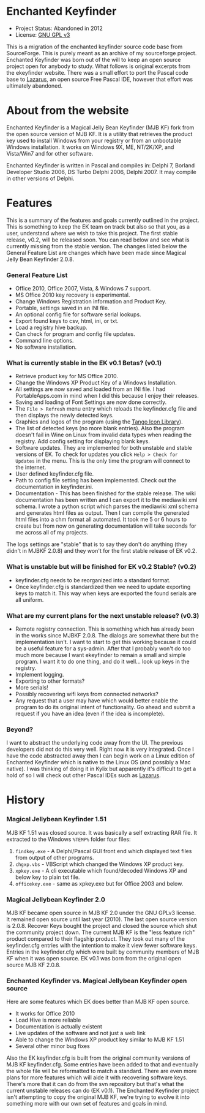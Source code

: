 # Enchanted Keyfinder

* Project Status: Abandoned in 2012
* License: [GNU GPL v3](license.txt)

This is a migration of the enchanted keyfinder source code base from
SourceForge.  This is purely meant as an archive of my sourceforge project.
Enchanted Keyfinder was born out of the will to keep an open source project open
for anybody to study.  What follows is original excerpts from the ekeyfinder
website.  There was a small effort to port the Pascal code base to
[Lazarus][lazarus], an open source Free Pascal IDE, however that effort was
ultimately abandoned.

# About from the website

Enchanted Keyfinder is a Magical Jelly Bean Keyfinder (MJB KF) fork from the
open source version of MJB KF. It is a utility that retrieves the product key
used to install Windows from your registry or from an unbootable Windows
installation. It works on Windows 9X, ME, NT/2K/XP, and Vista/Win7 and for other
software.

Enchanted Keyfinder is written in Pascal and compiles in: Delphi 7, Borland
Developer Studio 2006, DS Turbo Delphi 2006, Delphi 2007. It may compile in
other versions of Delphi.

# Features

This is a summary of the features and goals currently outlined in the project.
This is something to keep the EK team on track but also so that you, as a user,
understand where we wish to take this project. The first stable release, v0.2,
will be released soon. You can read below and see what is currently missing from
the stable version. The changes listed below the General Feature List are
changes which have been made since Magical Jelly Bean Keyfinder 2.0.8.

### General Feature List

* Office 2010, Office 2007, Vista, & Windows 7 support.
* MS Office 2010 key recovery is experimental.
* Change Windows Registration information and Product Key.
* Portable, settings saved in an INI file.
* An optional config file for software serial lookups.
* Export found keys to csv, html, ini, or txt.
* Load a registry hive backup.
* Can check for program and config file updates.
* Command line options.
* No software installation.

### What is currently stable in the EK v0.1 Betas? (v0.1)

* Retrieve product key for MS Office 2010.
* Change the Windows XP Product Key of a Windows Installation.
* All settings are now saved and loaded from an INI file. I had PortableApps.com
  in mind when I did this because I enjoy their releases.
* Saving and loading of Font Settings are now done correctly.
* The `File > Refresh` menu entry which reloads the keyfinder.cfg file and then
  displays the newly detected keys.
* Graphics and logos of the program (using the [Tango Icon Library][tango]).
* The list of detected keys (no more blank entries). Also the program doesn't
  fail in Wine on Linux from invalid data types when reading the registry. Add
  config setting for displaying blank keys.
* Software updates. They are implemented for both unstable and stable versions
  of EK. To check for updates you click `Help > Check for Updates` in the menu.
  This is the only time the program will connect to the internet.
* User defined keyfinder.cfg file.
* Path to config file setting has been implemented. Check out the documentation
  in keyfinder.ini.
* Documentation - This has been finished for the stable release. The wiki
  documentation has been written and I can export it to the mediawiki xml
  schema. I wrote a python script which parses the mediawiki xml schema and
  generates html files as output. Then I can compile the generated html files
  into a chm format all automated. It took me 5 or 6 hours to create but from
  now on generating documentation will take seconds for me across all of my
  projects.

The logs settings are "stable" that is to say they don't do anything (they
didn't in MJBKF 2.0.8) and they won't for the first stable release of EK v0.2.

### What is unstable but will be finished for EK v0.2 Stable? (v0.2)

* keyfinder.cfg needs to be reorganized into a standard format.
* Once keyfinder.cfg is standardized then we need to update exporting keys to
  match it. This way when keys are exported the found serials are all uniform.

### What are my current plans for the next unstable release? (v0.3)

* Remote registry connection. This is something which has already been in the
  works since MJBKF 2.0.8. The dialogs are somewhat there but the implementation
  isn't. I want to start to get this working because it could be a useful
  feature for a sys-admin. After that I probably won't do too much more because
  I want ekeyfinder to remain a small and simple program. I want it to do one
  thing, and do it well... look up keys in the registry.
* Implement logging.
* Exporting to other formats?
* More serials!
* Possibly recovering wifi keys from connected networks?
* Any request that a user may have which would better enable the program to do
  its original intent of functionality. Go ahead and submit a request if you
  have an idea (even if the idea is incomplete).

### Beyond?

I want to abstract the underlying code away from the UI. The previous developers
did not do this very well. Right now it is very integrated. Once I have the code
abstracted away then I can begin work on a Linux edition of Enchanted Keyfinder
which is native to the Linux OS (and possibly a Mac native). I was thinking of
doing it in Kylix but apparently it's difficult to get a hold of so I will check
out other Pascal IDEs such as [Lazarus][lazarus].

# History

### Magical Jellybean Keyfinder 1.51

MJB KF 1.51 was closed source. It was basically a self extracting RAR file. It
extracted to the Windows `%TEMP%` folder four files:

1. `findkey.exe` - A Delphi/Pascal GUI front end which displayed text files from
   output of other programs.
2. `chgxp.vbs` - VBScript which changed the Windows XP product key.
3. `xpkey.exe` - A cli executable which found/decoded Windows XP and below key
   to plain txt file.
4. `officekey.exe` - same as xpkey.exe but for Office 2003 and below.

### Magical Jellybean Keyfinder 2.0

MJB KF became open source in MJB KF 2.0 under the GNU GPLv3 license. It remained
open source until last year (2010). The last open source version is 2.0.8.
Recover Keys bought the project and closed the source which shut the community
project down. The current MJB KF is the "less feature rich" product compared to
their flagship product. They took out many of the keyfinder.cfg entries with the
intention to make it view fewer software keys. Entries in the keyfinder.cfg
which were built by community members of MJB KF when it was open source. EK v0.1
was born from the original open source MJB KF 2.0.8.

### Enchanted Keyfinder vs. Magical Jellybean Keyfinder open source

Here are some features which EK does better than MJB KF open source.

* It works for Office 2010
* Load Hive is more reliable
* Documentation is actually existent
* Live updates of the software and not just a web link
* Able to change the Windows XP product key similar to MJB KF 1.51
* Several other minor bug fixes

Also the EK keyfinder.cfg is built from the original community versions of MJB
KF keyfinder.cfg. Some entries have been added to that and eventually the whole
file will be reformatted to match a standard. There are even more plans for more
features which will aide it with recovering software keys. There's more that it
can do from the svn repository but that's what the current unstable releases can
do (EK v0.1). The Enchanted Keyfinder project isn't attempting to copy the
original MJB KF, we're trying to evolve it into something more with our own set
of features and goals in mind.

[lazarus]: http://www.lazarus-ide.org/
[tango]: http://tango.freedesktop.org/Tango_Icon_Library
